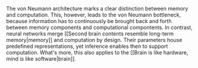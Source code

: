 ---
---

The von Neumann architecture marks a clear distinction between memory and computation. This, however, leads to the von Neumann bottleneck, because information has to continuously be brought back and forth between memory components and computational compontents. In contrast, neural networks merge [[Second brain contents resemble long-term memory|memory]] and computation by design. Their parameters house predefined representations, yet inference enables then to support computation. What's more, this also applies to the [[Brain is like hardware, mind is like software|brain]].